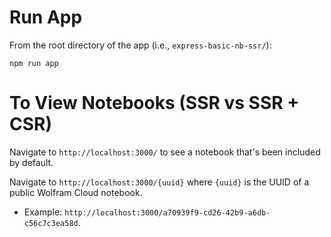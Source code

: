 # Run App
From the root directory of the app (i.e., `express-basic-nb-ssr/`):
```
npm run app
```

# To View Notebooks (SSR vs SSR + CSR)
Navigate to `http://localhost:3000/` to see a notebook that's been included by default.

Navigate to `http://localhost:3000/{uuid}` where `{uuid}` is the UUID of a public Wolfram Cloud notebook.
* Example: `http://localhost:3000/a70939f9-cd26-42b9-a6db-c56c7c3ea58d`.
